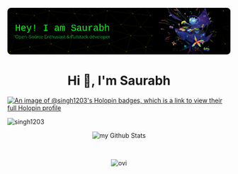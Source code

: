 ![Header](./saurabh-github-header-image.png)

<h1 align="center">Hi 👋, I'm Saurabh </h1>

[![An image of @singh1203's Holopin badges, which is a link to view their full Holopin profile](https://holopin.me/singh1203)](https://holopin.io/@singh1203)
 
<!--
<p align="left"> <img src="https://visitor-badge.laobi.icu/badge?page_id=singh1203.singh1203" alt="singh1203"> </p> -->

<p align="left"> <img src="https://komarev.com/ghpvc/?username=singh1203&label=Profile+view&style=for-the-badge&color=orange" alt="singh1203" </p>

<p align="center">
 <img src="https://github-readme-stats.vercel.app/api?username=singh1203&include_all_commits=true&count_private=true&show_icons=true&line_height=20&title_color=2B5BBD&icon_color=1124BB&text_color=A1A1A1&bg_color=0,000000,130F40" alt="my Github Stats"/>

</p>

<br>
<p align="center">
 <img src="https://github-readme-stats.vercel.app/api/top-langs?username=singh1203&show_icons=true&locale=en&layout=compact&theme=chartreuse-dark" alt="ovi" />
</p>
